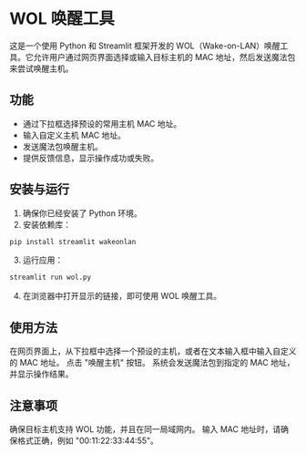 # WOL 唤醒工具

这是一个使用 Python 和 Streamlit 框架开发的 WOL（Wake-on-LAN）唤醒工具。它允许用户通过网页界面选择或输入目标主机的 MAC 地址，然后发送魔法包来尝试唤醒主机。

## 功能

- 通过下拉框选择预设的常用主机 MAC 地址。
- 输入自定义主机 MAC 地址。
- 发送魔法包唤醒主机。
- 提供反馈信息，显示操作成功或失败。

## 安装与运行

1. 确保你已经安装了 Python 环境。
2. 安装依赖库：
```bash
pip install streamlit wakeonlan
```
3. 运行应用：
```bash
streamlit run wol.py
```
4. 在浏览器中打开显示的链接，即可使用 WOL 唤醒工具。

## 使用方法
在网页界面上，从下拉框中选择一个预设的主机，或者在文本输入框中输入自定义的 MAC 地址。
点击 "唤醒主机" 按钮。
系统会发送魔法包到指定的 MAC 地址，并显示操作结果。

## 注意事项
确保目标主机支持 WOL 功能，并且在同一局域网内。
输入 MAC 地址时，请确保格式正确，例如 "00:11:22:33:44:55"。